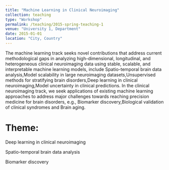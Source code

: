 ```yaml
---
title: "Machine Learning in Clinical Neuroimaging"
collection: teaching
type: "Workshop"
permalink: /teaching/2015-spring-teaching-1
venue: "University 1, Department"
date: 2015-01-01
location: "City, Country"
---
```


The machine learning track seeks novel contributions that address current methodological gaps in analyzing high-dimensional, longitudinal, and heterogeneous clinical neuroimaging data using stable, scalable, and interpretable machine learning models, include Spatio-temporal brain data analysis,Model scalability in large neuroimaging datasets,Unsupervised methods for stratifying brain disorders,Deep learning in clinical neuroimaging,Model uncertainty in clinical predictions. In the clinical neuroimaging track, we seek applications of existing machine learning approaches to address major challenges towards reaching precision medicine for brain disorders, e.g., Biomarker discovery,Biological validation of clinical syndromes and Brain aging.


Theme:
======
Deep learning in clinical neuroimaging

Spatio-temporal brain data analysis

Biomarker discovery
